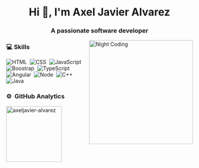 <h1 align="center">Hi 👋, I'm Axel Javier Alvarez</h1>
<h3 align="center">A passionate software developer</h3>

<img alt="Night Coding" src="https://i.pinimg.com/originals/ed/88/da/ed88da8c757d74f6255717ffc7a78154.gif" width='280' align="right"/>

### 💻 Skills

![HTML](https://img.shields.io/badge/-HTML-2a0505?style=flat&logo=HTML5)&nbsp;
![CSS](https://img.shields.io/badge/-CSS-2a0505?style=flat&logo=CSS3&logoColor=1572B6)&nbsp;
![JavaScript](https://img.shields.io/badge/-JavaScript-2a0505?style=flat&logo=javascript)&nbsp;
![Boostrap](https://img.shields.io/badge/Bootstrap-black%20?logo=bootstrap)&nbsp;
![TypeScript](https://img.shields.io/badge/TypeScript-black%20?logo=typescript)&nbsp;
![Angular](https://img.shields.io/badge/Angular-black%20?logo=angular)&nbsp;
![Node](https://img.shields.io/badge/NodeJs-black%20?logo=nodedotjs)&nbsp;
![C++](https://img.shields.io/badge/C%2B%2B-black%20?logo=cplusplus)&nbsp;
![Java](https://img.shields.io/badge/Java-11-blue.svg)



### ⚙️ &nbsp;GitHub Analytics
  <img src="https://github-readme-stats.vercel.app/api/top-langs?username=axeljavier-alvarez&show_icons=true&locale=en&layout=compact" alt="axeljavier-alvarez"  height="150" alt="languages graph"  />



